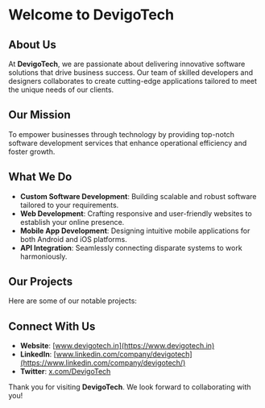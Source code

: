 # Welcome to DevigoTech

## About Us

At **DevigoTech**, we are passionate about delivering innovative software solutions that drive business success. Our team of skilled developers and designers collaborates to create cutting-edge applications tailored to meet the unique needs of our clients.

## Our Mission

To empower businesses through technology by providing top-notch software development services that enhance operational efficiency and foster growth.

## What We Do

- **Custom Software Development**: Building scalable and robust software tailored to your requirements.
- **Web Development**: Crafting responsive and user-friendly websites to establish your online presence.
- **Mobile App Development**: Designing intuitive mobile applications for both Android and iOS platforms.
- **API Integration**: Seamlessly connecting disparate systems to work harmoniously.

## Our Projects

Here are some of our notable projects:


## Connect With Us

- **Website**: [www.devigotech.in](https://www.devigotech.in)
- **LinkedIn**: [www.linkedin.com/company/devigotech](https://www.linkedin.com/company/devigotech/)
- **Twitter**: [x.com/DevigoTech](https://x.com/DevigoTech)

Thank you for visiting **DevigoTech**. We look forward to collaborating with you!
